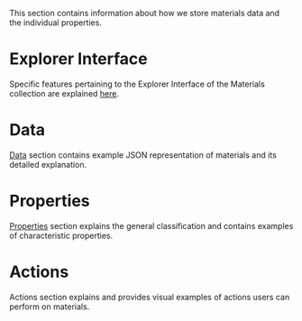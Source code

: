 This section contains information about how we store materials data and the individual properties.

# Explorer Interface

Specific features pertaining to the Explorer Interface of the Materials collection are explained [here](ui/explorer.md).

# Data

[Data](data.md) section contains example JSON representation of materials and its detailed explanation.

# Properties

[Properties](properties.md) section explains the general classification and contains examples of characteristic properties.

# Actions

Actions section explains and provides visual examples of actions users can perform on materials.
